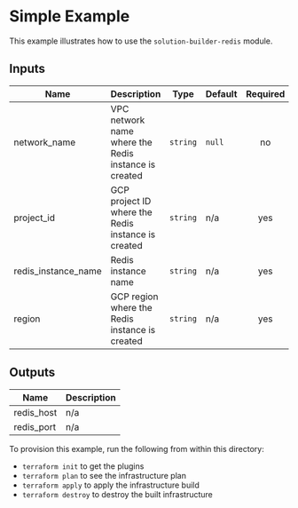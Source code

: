 # Simple Example

This example illustrates how to use the `solution-builder-redis` module.

<!-- BEGINNING OF PRE-COMMIT-TERRAFORM DOCS HOOK -->
## Inputs

| Name | Description | Type | Default | Required |
|------|-------------|------|---------|:--------:|
| network\_name | VPC network name where the Redis instance is created | `string` | `null` | no |
| project\_id | GCP project ID where the Redis instance is created | `string` | n/a | yes |
| redis\_instance\_name | Redis instance name | `string` | n/a | yes |
| region | GCP region where the Redis instance is created | `string` | n/a | yes |

## Outputs

| Name | Description |
|------|-------------|
| redis\_host | n/a |
| redis\_port | n/a |

<!-- END OF PRE-COMMIT-TERRAFORM DOCS HOOK -->

To provision this example, run the following from within this directory:
- `terraform init` to get the plugins
- `terraform plan` to see the infrastructure plan
- `terraform apply` to apply the infrastructure build
- `terraform destroy` to destroy the built infrastructure
